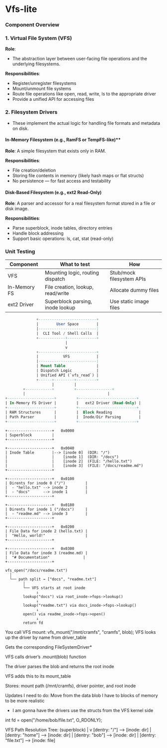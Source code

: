 # Vfs-lite

### **Component Overview**
### 1. Virtual File System (VFS)

**Role**:
- The abstraction layer between user-facing file operations and the underlying filesystems.

**Responsibilities**:
- Register/unregister filesystems
- Mount/unmount file systems
- Route file operations like open, read, write, ls to the appropriate driver
- Provide a unified API for accessing files

### 2. Filesystem Drivers

- These implement the actual logic for handling file formats and metadata on disk.

#### In-Memory Filesystem (e.g., RamFS or TempFS-like)**
**Role**: A simple filesystem that exists only in RAM.

**Responsibilities**:
- File creation/deletion
- Storing file contents in memory (likely hash maps or flat structs)
- No persistence — for fast access and testability

#### Disk-Based Filesystem (e.g., ext2 Read-Only)
**Role**: A parser and accessor for a real filesystem format stored in a file or disk image.

**Responsibilities**:
- Parse superblock, inode tables, directory entries
- Handle block addressing
- Support basic operations: ls, cat, stat (read-only)

###  **Unit Testing**
| Component    | What to test                      | How                       |
| ------------ | --------------------------------- | ------------------------- |
| VFS          | Mounting logic, routing dispatch  | Stub/mock filesystem APIs |
| In-Memory FS | File creation, lookup, read/write | Allocate dummy files      |
| ext2 Driver  | Superblock parsing, inode lookup  | Use static image files    |




```sql
              +--------------------------+
              |        User Space        |
              |--------------------------|
              |  CLI Tool / Shell Calls  |
              +------------+-------------+
                           |
                           v
              +--------------------------+
              |           VFS            |
              |--------------------------|
              | Mount Table              |
              | Dispatch Logic           |
              | Unified API (`vfs_read`) |
              +------+---------+---------+
                     |         |
        +------------+         +----------------+
        |                                     |
+---------------------+         +--------------------------+
| In-Memory FS Driver |         |   ext2 Driver (Read-Only) |
+---------------------+         +--------------------------+
| RAM Structures      |         |  Block Reading            |
| Path Parser         |         |  Inode/Dir Parsing        |
+---------------------+         +--------------------------+

```
```
+--------------------+   0x0000
| Superblock         |
+--------------------+

+--------------------+   0x0040
| Inode Table        |--> [inode 0]  (DIR: "/")
|                    |    [inode 1]  (DIR: "/docs")
|                    |    [inode 2]  (FILE: "/hello.txt")
|                    |    [inode 3]  (FILE: "/docs/readme.md")
+--------------------+

+--------------------+   0x0100
| Dirents for inode 0 ("/")         |
|  - "hello.txt" --> inode 2        |
|  - "docs"      --> inode 1        |
+--------------------+

+--------------------+   0x0180
| Dirents for inode 1 ("/docs")     |
|  - "readme.md" --> inode 3        |
+--------------------+

+--------------------+   0x0200
| File Data for inode 2 (hello.txt) |
|  "Hello, world!"                  |
+--------------------+

+--------------------+   0x0300
| File Data for inode 3 (readme.md) |
|  "# Documentation"               |
+--------------------+
```
```
vfs_open("/docs/readme.txt")
  │
  └── path split → ["docs", "readme.txt"]
        │
        └── VFS starts at root inode
              ↓
        lookup("docs") via root_inode->fops->lookup()
              ↓
        lookup("readme.txt") via docs_inode->fops->lookup()
              ↓
        open() via readme_inode->fops->open()
              ↓
        return fd
```

You call VFS mount:
vfs_mount("/mnt/cramfs", "cramfs", blob);
VFS looks up the driver by name from driver_table

Gets the corresponding FileSystemDriver*

VFS calls driver’s .mount(blob) function

The driver parses the blob and returns the root inode

VFS adds this to its mount_table

Stores: mount path (/mnt/cramfs), driver pointer, and root inode

Updates I need to do: 
Move from the data blob I have to blocks of memory to be more realistic

- I am gonna have the drivers use the structs from the VFS kernel side

int fd = open("/home/bob/file.txt", O_RDONLY);

VFS Path Resolution Tree:
(superblock)
   |
   v
[dentry: "/"] --> [inode: dir]
      |
   [dentry: "home"] --> [inode: dir]
      |
   [dentry: "bob"] --> [inode: dir]
      |
   [dentry: "file.txt"] --> [inode: file]

